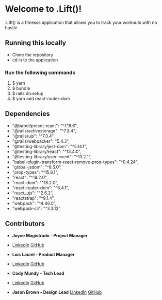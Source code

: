 # Welcome to .Lift()!

<p>.Lift() is a fitnesss application that allows you to track your workouts with no hastle.</p>

## Running this locally

<ul>
<li>Clone the repository</li>
<li>cd in to the application</li>
</ul>

### Run the following commands
<ol>
<li>$ yarn</li>
<li>$ bundle</li>
<li>$ rails db:setup</li>
<li>$ yarn add react-router-dom</li>
</ol>
  
## Dependencies

   - "@babel/preset-react": "^7.18.6",
   - "@rails/activestorage": "^7.0.4",
   - "@rails/ujs": "^7.0.4",
   - "@rails/webpacker": "5.4.3",
   - "@testing-library/jest-dom": "^5.14.1",
   - "@testing-library/react": "^13.4.0",
   - "@testing-library/user-event": "^13.2.1",
   - "babel-plugin-transform-react-remove-prop-types": "^0.4.24",
   - "global-jsdom": "^8.5.0",
   - "prop-types": "^15.8.1",
   - "react": "^18.2.0",
   - "react-dom": "^18.2.0",
   - "react-router-dom": "^6.4.1",
   - "react_ujs": "^2.6.2",
   - "reactstrap": "^9.1.4",
   - "webpack": "^4.46.0",
   - "webpack-cli": "^3.3.12"



## Contributors

- **Joyce Magistrado - Project Manager**
- [LinkedIn](https://www.linkedin.com/in/joyce-magistrado/) [GitHub](https://github.com/jmagistrado)


- **Luis Laurel - Product Manager**
- [LinkedIn](https://www.linkedin.com/in/luislaurel/) [GitHub](https://github.com/luislaurel)

- **Cody Mundy - Tech Lead**

- [LinkedIn](https://www.linkedin.com/in/cody-l-mundy/) [GitHub](https://github.com/HeavyArms0511)

- **Jason Brown - Design Lead**  [LinkedIn]() [GitHub](https://github.com/jayaries329)
 

